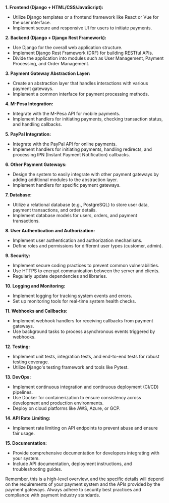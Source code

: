 **1. Frontend (Django + HTML/CSS/JavaScript):**
   - Utilize Django templates or a frontend framework like React or Vue for the user interface.
   - Implement secure and responsive UI for users to initiate payments.

**2. Backend (Django + Django Rest Framework):**
   - Use Django for the overall web application structure.
   - Implement Django Rest Framework (DRF) for building RESTful APIs.
   - Divide the application into modules such as User Management, Payment Processing, and Order Management.

**3. Payment Gateway Abstraction Layer:**
   - Create an abstraction layer that handles interactions with various payment gateways.
   - Implement a common interface for payment processing methods.

**4. M-Pesa Integration:**
   - Integrate with the M-Pesa API for mobile payments.
   - Implement handlers for initiating payments, checking transaction status, and handling callbacks.

**5. PayPal Integration:**
   - Integrate with the PayPal API for online payments.
   - Implement handlers for initiating payments, handling redirects, and processing IPN (Instant Payment Notification) callbacks.

**6. Other Payment Gateways:**
   - Design the system to easily integrate with other payment gateways by adding additional modules to the abstraction layer.
   - Implement handlers for specific payment gateways.

**7. Database:**
   - Utilize a relational database (e.g., PostgreSQL) to store user data, payment transactions, and order details.
   - Implement database models for users, orders, and payment transactions.

**8. User Authentication and Authorization:**
   - Implement user authentication and authorization mechanisms.
   - Define roles and permissions for different user types (customer, admin).

**9. Security:**
   - Implement secure coding practices to prevent common vulnerabilities.
   - Use HTTPS to encrypt communication between the server and clients.
   - Regularly update dependencies and libraries.

**10. Logging and Monitoring:**
   - Implement logging for tracking system events and errors.
   - Set up monitoring tools for real-time system health checks.

**11. Webhooks and Callbacks:**
   - Implement webhook handlers for receiving callbacks from payment gateways.
   - Use background tasks to process asynchronous events triggered by webhooks.

**12. Testing:**
   - Implement unit tests, integration tests, and end-to-end tests for robust testing coverage.
   - Utilize Django's testing framework and tools like Pytest.

**13. DevOps:**
   - Implement continuous integration and continuous deployment (CI/CD) pipelines.
   - Use Docker for containerization to ensure consistency across development and production environments.
   - Deploy on cloud platforms like AWS, Azure, or GCP.

**14. API Rate Limiting:**
   - Implement rate limiting on API endpoints to prevent abuse and ensure fair usage.

**15. Documentation:**
   - Provide comprehensive documentation for developers integrating with your system.
   - Include API documentation, deployment instructions, and troubleshooting guides.

Remember, this is a high-level overview, and the specific details will depend on the requirements of your payment system and the APIs provided by the payment gateways. Always adhere to security best practices and compliance with payment industry standards.
